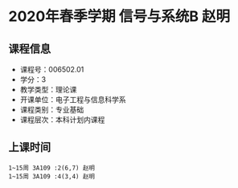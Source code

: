 # 2020年春季学期 信号与系统B 赵明






## 课程信息

- 课程号：006502.01
- 学分：3
- 教学类型：理论课
- 开课单位：电子工程与信息科学系
- 课程类别：专业基础
- 课程层次：本科计划内课程

## 上课时间

```
1~15周 3A109 :2(6,7) 赵明
1~15周 3A109 :4(3,4) 赵明
```


